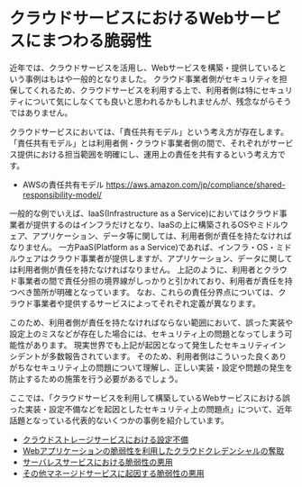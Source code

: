 # クラウドサービスにおけるWebサービスにまつわる脆弱性

近年では、クラウドサービスを活用し、Webサービスを構築・提供しているという事例はもはや一般的となりました。
クラウド事業者側がセキュリティを担保してくれるため、クラウドサービスを利用する上で、利用者側は特にセキュリティについて気にしなくても良いと思われるかもしれませんが、残念ながらそうではありません。

クラウドサービスにおいては、「責任共有モデル」という考え方が存在します。
「責任共有モデル」とは利用者側・クラウド事業者側の間で、それぞれがサービス提供における担当範囲を明確にし、運用上の責任を共有するという考え方です。

* AWSの責任共有モデル
https://aws.amazon.com/jp/compliance/shared-responsibility-model/

一般的な例でいえば、IaaS(Infrastructure as a Service)においてはクラウド事業者が提供するのはインフラだけとなり、IaaSの上に構築されるOSやミドルウェア、アプリケーション、データ等に関しては、利用者側が責任を持たなければなりません。
一方PaaS(Platform as a Service)であれば、インフラ・OS・ミドルウェアはクラウド事業者が提供しますが、アプリケーション、データに関しては利用者側が責任を持たなければなりません。
上記のように、利用者とクラウド事業者の間で責任分担の境界線がしっかりと引かれており、利用者が責任を持つべき箇所が明確となっています。
なお、これらの責任分界点については、クラウド事業者や提供するサービスによってそれぞれ定義が異なります。

このため、利用者側が責任を持たなければならない範囲において、誤った実装や設定上のミスなどが存在した場合には、セキュリティ上の問題となってしまう可能性があります。
現実世界でも上記が起因となって発生したセキュリティインシデントが多数報告されています。
そのため、利用者側はこういった良くありがちなセキュリティ上の問題について理解し、正しい実装・設定や問題の発生を防止するための施策を行う必要があるでしょう。

ここでは、「クラウドサービスを利用して構築しているWebサービスにおける誤った実装・設定不備などを起因としたセキュリティ上の問題点」について、近年話題となっている代表的ないくつかの事例を紹介しています。

* [クラウドストレージサービスにおける設定不備](/storage_service.md)  
* [Webアプリケーションの脆弱性を利用したクラウドクレデンシャルの奪取](/cloud_credential.md)  
* [サーバレスサービスにおける脆弱性の悪用](/serverless.md)  
* [その他マネージドサービスに起因する脆弱性の悪用](/other_service.md)  

